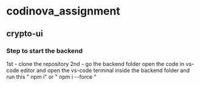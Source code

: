 # codinova_assignment
## crypto-ui

### Step to start the backend
1st - clone the repository
2nd - go the backend folder open the code in vs-code editor and open the vs-code terminal inside the backend folder and run this " npm i" or " npm i --force "
